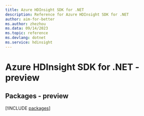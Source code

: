```yaml
---
title: Azure HDInsight SDK for .NET
description: Reference for Azure HDInsight SDK for .NET
author: aim-for-better
ms.author: zhezhou
ms.data: 09/14/2023
ms.topic: reference
ms.devlang: dotnet
ms.service: hdinsight
---
```

# Azure HDInsight SDK for .NET - preview
## Packages - preview
[!INCLUDE [packages](hdinsight-index.md)]
